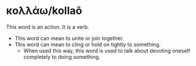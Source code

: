 # κολλάω/kollaō
This word is an action. It is a verb.

* This word can mean to unite or join together.
* This word can mean to cling or hold on tightly to something.
    * When used this way, this word is used to talk about devoting oneself completely to doing something.
